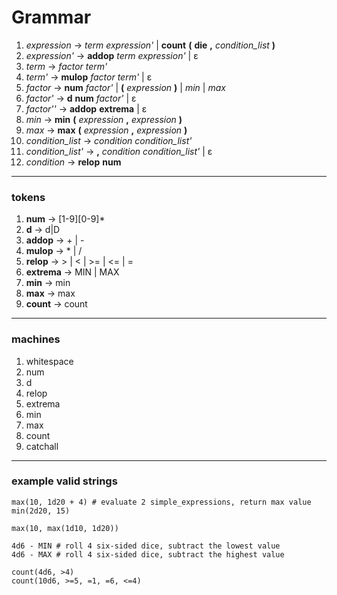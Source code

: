 # Grammar

1. _expression_ → _term_ _expression'_ | **count** **(** **die** **,** _condition_list_ **)**
2. _expression'_ → **addop** _term_ _expression'_ | ε
3. _term_ → _factor_ _term'_
4. _term'_ → **mulop** _factor_ _term'_ | ε
5. _factor_ → **num** _factor'_ | **(** _expression_ **)** | _min_ | _max_
6. _factor'_ → **d** **num** _factor'_ | ε
7. _factor''_ → **addop** **extrema** | ε
8. _min_ → **min** **(** _expression_ **,** _expression_ **)**
9. _max_ → **max** **(** _expression_ **,** _expression_ **)**
10. _condition_list_ → _condition_ _condition_list'_
11. _condition_list'_ → **,** _condition_ _condition_list'_ | ε
12. _condition_ → **relop** **num**
---

### tokens
1. **num** → \[1-9\]\[0-9\]*
2. **d** → d|D
3. **addop** → + | -
4. **mulop** → * | /
5. **relop** → > | < | >= | <= | =
6. **extrema** → MIN | MAX
7. **min** → min
8. **max** → max
9. **count** → count
---

### machines
1. whitespace
2. num
3. d
4. relop
5. extrema
6. min
7. max
8. count
9. catchall
---
### example valid strings

```
max(10, 1d20 + 4) # evaluate 2 simple_expressions, return max value
min(2d20, 15)

max(10, max(1d10, 1d20))

4d6 - MIN # roll 4 six-sided dice, subtract the lowest value
4d6 - MAX # roll 4 six-sided dice, subtract the highest value

count(4d6, >4)
count(10d6, >=5, =1, =6, <=4)
```

